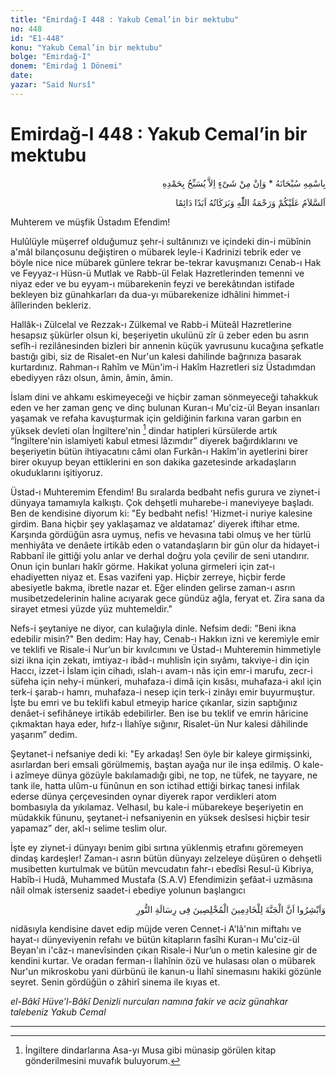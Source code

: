 ```yaml
---
title: "Emirdağ-I 448 : Yakub Cemal’in bir mektubu"
no: 448
id: "E1-448"
konu: "Yakub Cemal’in bir mektubu"
bolge: "Emirdağ-I"
donem: "Emirdağ 1 Dönemi"
date: 
yazar: "Said Nursî"
---
```


# Emirdağ-I 448 : Yakub Cemal’in bir mektubu

<p class="arabic" dir="rtl" title="Meal: “Subhân Allah’ın adıyla” * “Hiçbir şey yoktur ki O'nu hamd ile tesbih etmesin” [İsrâ 17:44]">بِاسْمِهِ سُبْحَانَهُ * وَاِنْ مِنْ شَىْءٍ اِلاَّ يُسَبِّحُ بِحَمْدِهِ</p>

<p class="arabic" dir="rtl" title="Meal: “Allah’ın selâmı, rahmeti ve bereketleri, ebedî ve dâimî olarak üzerinize olsun.”">اَلسَّلاَمُ عَلَيْكُمْ وَرَحْمَةُ اللّٰهِ وَبَرَكَاتُهُ اَبَدًا دَائِمًا</p>

Muhterem ve müşfik Üstadım Efendim!

Hulûlüyle müşerref olduğumuz şehr-i sultânınızı ve içindeki din-i mübînin a'mâl bilançosunu değiştiren o mübarek leyle-i Kadrinizi tebrik eder ve böyle nice nice mübarek günlere tekrar be-tekrar kavuşmanızı Cenab-ı Hak ve Feyyaz-ı Hüsn-ü Mutlak ve Rabb-ül Felak Hazretlerinden temenni ve niyaz eder ve bu eyyam-ı mübarekenin feyzi ve berekâtından istifade bekleyen biz günahkarları da dua-yı mübarekenize idhâlini himmet-i âlîlerinden bekleriz.

Hallâk-ı Zülcelal ve Rezzak-ı Zülkemal ve Rabb-i Müteâl Hazretlerine hesapsız şükürler olsun ki, beşeriyetin ukulünü zîr ü zeber eden bu asrın sefîh-i rezilânesinden bizleri bir annenin küçük yavrusunu kucağına şefkatle bastığı gibi, siz de Risalet-en Nur'un kalesi dahilinde bağrınıza basarak kurtardınız. Rahman-ı Rahîm ve Mün'im-i Hakîm Hazretleri siz Üstadımdan ebediyyen râzı olsun, âmin, âmin, âmin.

İslam dini ve ahkamı eskimeyeceği ve hiçbir zaman sönmeyeceği tahakkuk eden ve her zaman genç ve dinç bulunan Kuran-ı Mu'ciz-ül Beyan insanları yaşamak ve refaha kavuşturmak için geldiğinin farkına varan garbın en yüksek devleti olan İngiltere'nin [^1] dindar hatipleri kürsülerde artık “İngiltere'nin islamiyeti kabul etmesi lâzımdır” diyerek bağırdıklarını ve beşeriyetin bütün ihtiyacatını câmi olan Furkân-ı Hakîm'in ayetlerini birer birer okuyup beyan ettiklerini en son dakika gazetesinde arkadaşların okuduklarını işitiyoruz.

Üstad-ı Muhteremim Efendim! Bu sıralarda bedbaht nefis gurura ve ziynet-i dünyaya tamamıyla kalkıştı. Çok dehşetli muharebe-i maneviyeye başladı. Ben de kendisine diyorum ki: "Ey bedbaht nefis! 'Hizmet-i nuriye kalesine girdim. Bana hiçbir şey yaklaşamaz ve aldatamaz' diyerek iftihar etme. Karşında gördüğün asra uymuş, nefis ve hevasına tabi olmuş ve her türlü menhiyâta ve denâete irtikâb eden o vatandaşların bir gün olur da hidayet-i Rabbanî ile gittiği yolu anlar ve derhal doğru yola çevilir de seni utandırır. Onun için bunları hakîr görme. Hakikat yoluna girmeleri için zat-ı ehadiyetten niyaz et. Esas vazifeni yap. Hiçbir zerreye, hiçbir ferde abesiyetle bakma, ibretle nazar et. Eğer elinden gelirse zaman-ı asrın musibetzedelerinin haline acıyarak gece gündüz ağla, feryat et. Zira sana da sirayet etmesi yüzde yüz muhtemeldir."

Nefs-i şeytaniye ne diyor, can kulağıyla dinle. Nefsim dedi: "Beni ikna edebilir misin?" Ben dedim: Hay hay, Cenab-ı Hakkın izni ve keremiyle emir ve teklifi ve Risale-i Nur’un bir kıvılcımını ve Üstad-ı Muhteremin himmetiyle sizi ikna için zekatı, imtiyaz-ı ibâd-ı muhlisîn için sıyâmı, takviye-i din için Haccı, izzet-i İslam için cihadı, ıslah-ı avam-ı nâs için emr-i marufu, zecr-i süfeha için nehy-i münkeri, muhafaza-i dimâ için kısâsı, muhafaza-i akıl için terk-i şarab-ı hamrı, muhafaza-i nesep için terk-i zinâyı emir buyurmuştur. İşte bu emri ve bu teklifi kabul etmeyip harice çıkanlar, sizin saptığınız denâet-i sefihâneye irtikâb edebilirler. Ben ise bu teklif ve emrin hâricine çıkmaktan haya eder, hıfz-ı İlahîye sığınır, Risalet-ün Nur kalesi dâhilinde yaşarım” dedim.

Şeytanet-i nefsaniye dedi ki: "Ey arkadaş! Sen öyle bir kaleye girmişsinki, asırlardan beri emsali görülmemiş, baştan ayağa nur ile inşa edilmiş. O kale-i azîmeye dünya gözüyle bakılamadığı gibi, ne top, ne tüfek, ne tayyare, ne tank ile, hatta ulûm-u fünûnun en son ictihad ettiği birkaç tanesi infilak ederse dünya çerçevesinden oynar diyerek rapor verdikleri atom bombasıyla da yıkılamaz. Velhasıl, bu kale-i mübarekeye beşeriyetin en müdakkik fünunu, şeytanet-i nefsaniyenin en yüksek desîsesi hiçbir tesir yapamaz” der, akl-ı selime teslim olur.

İşte ey ziynet-i dünyayı benim gibi sırtına yüklenmiş etrafını göremeyen dindaş kardeşler! Zaman-ı asrın bütün dünyayı zelzeleye düşüren o dehşetli musibetten kurtulmak ve bütün mevcudatın fahr-ı ebedîsi Resul-ü Kibriya, Habîb-i Hudâ, Muhammed Mustafa (S.A.V) Efendimizin şefâat-i uzmâsına nâil olmak isterseniz saadet-i ebediye yolunun başlangıcı

<p class="arabic" dir="rtl" title="Meal: “Müjdeleyiniz! Şüphesiz cennet, Risale-i Nur'a ihlasla hizmet edenler içindir.”">وَاَبْشِرُوا اَنَّ الْجَنَّةَ لِلْخَادِمِينَ الْمُخْلِصِينَ فِى رِسَالَةِ النُّورِ</p>

nidâsıyla kendisine davet edip müjde veren Cennet-i A'lâ'nın miftahı ve hayat-ı dünyeviyenin refahı ve bütün kitapların fasîhi Kuran-ı Mu'ciz-ül Beyan'ın i'câz-ı manevîsinden çıkan Risale-i Nur’un o metin kalesine gir de kendini kurtar. Ve oradan ferman-ı İlahînin özü ve hulasası olan o mübarek Nur'un mikroskobu yani dürbünü ile kanun-u İlahî sinemasını hakiki gözünle seyret. Senin gördüğün o zâhirî sinema ile kıyas et.

*el-Bâkî Hüve’l-Bâkî*
*Denizli nurcuları namına fakir ve aciz günahkar talebeniz*
*Yakub Cemal*

***
[^1]: İngiltere dindarlarına Asa-yı Musa gibi münasip görülen kitap gönderilmesini muvafık buluyorum.

